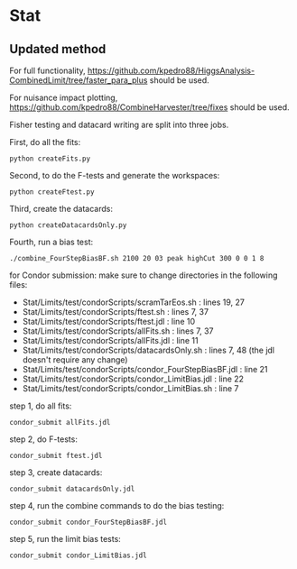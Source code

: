 # Stat

## Updated method

For full functionality, https://github.com/kpedro88/HiggsAnalysis-CombinedLimit/tree/faster_para_plus should be used.

For nuisance impact plotting, https://github.com/kpedro88/CombineHarvester/tree/fixes should be used.

Fisher testing and datacard writing are split into three jobs.

First, do all the fits:
```
python createFits.py
```

Second, to do the F-tests and generate the workspaces:
```
python createFtest.py
```

Third, create the datacards:
```
python createDatacardsOnly.py
```

Fourth, run a bias test:
```
./combine_FourStepBiasBF.sh 2100 20 03 peak highCut 300 0 0 1 8
```

for Condor submission:
make sure to change directories in the following files:
* Stat/Limits/test/condorScripts/scramTarEos.sh : lines 19, 27
* Stat/Limits/test/condorScripts/ftest.sh : lines 7, 37
* Stat/Limits/test/condorScripts/ftest.jdl : line 10 
* Stat/Limits/test/condorScripts/allFits.sh : lines 7, 37
* Stat/Limits/test/condorScripts/allFits.jdl : line 11 
* Stat/Limits/test/condorScripts/datacardsOnly.sh : lines 7, 48 (the jdl doesn't require any change)
* Stat/Limits/test/condorScripts/condor_FourStepBiasBF.jdl : line 21
* Stat/Limits/test/condorScripts/condor_LimitBias.jdl : line 22
* Stat/Limits/test/condorScripts/condor_LimitBias.sh : line 7

step 1, do all fits:
```
condor_submit allFits.jdl
```

step 2, do F-tests:
```
condor_submit ftest.jdl
```

step 3, create datacards:
```
condor_submit datacardsOnly.jdl
```

step 4, run the combine commands to do the bias testing:
```
condor_submit condor_FourStepBiasBF.jdl
```

step 5, run the limit bias tests:
```
condor_submit condor_LimitBias.jdl
```
